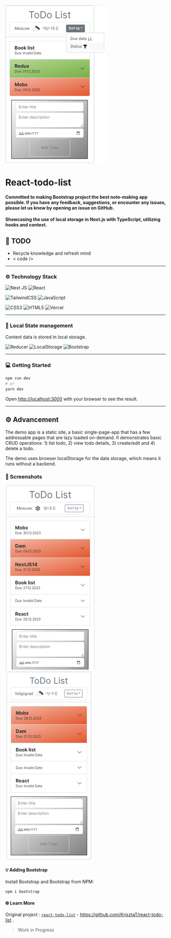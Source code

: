 ![Screenshot](public/1.bmp)

# React-todo-list

[//]: # (#### A project built for resurrecting the countless abandonware repos littering GitHub. The goal is to make it easier to turn any repo, no matter how old, and turn it into a working GitHub Codespace.)
[//]: # (#### Thrilled to introduce the official release of Bootstrap project, your all-in-one note-making app! 🚀)
#### Committed to making Bootstrap project the best note-making app possible. If you have any feedback, suggestions, or encounter any issues, please let us know by opening an issue on GitHub.
#### Showcasing the use of local storage in Next.js with TypeScript, utilizing hooks and context.
[//]: # (Thank  for you choosing. We hope you enjoy this release, and we look forward to enhancing your note-taking journey in the future!)

## 📖 TODO
- Recycle knowledge and refresh mind
- < code />


-------------------------------------------------

### ⚙️ Technology Stack

![Next JS](https://img.shields.io/badge/Next-black?style=for-the-badge&logo=next.js&logoColor=white)
![React](https://img.shields.io/badge/react-%2320232a.svg?style=for-the-badge&logo=react&logoColor=%2361DAFB)


![TailwindCSS](https://img.shields.io/badge/tailwindcss-%2338B2AC.svg?style=for-the-badge&logo=tailwind-css&logoColor=white)
![JavaScript](https://img.shields.io/badge/javascript-%23323330.svg?style=for-the-badge&logo=javascript&logoColor=%23F7DF1E)

![CSS3](https://img.shields.io/badge/css3-%231572B6.svg?style=for-the-badge&logo=css3&logoColor=white)
![HTML5](https://img.shields.io/badge/html5-%23E34F26.svg?style=for-the-badge&logo=html5&logoColor=white)
![Vercel](https://img.shields.io/badge/vercel-%23000000.svg?style=for-the-badge&logo=vercel&logoColor=white)


-------------------------------------------------
### 📝 Local State management
Context data is stored in local storage.

![Reducer](https://img.shields.io/badge/Reducer-%2320232a.svg?style=for-the-badge&logo=react&logoColor=%2361DAFB)
![LocalStorage](https://img.shields.io/badge/LocalStorage-%2320232a.svg?style=for-the-badge&logo=react&logoColor=%2361DAFB)
![Bootstrap](https://img.shields.io/badge/Bootstrap-%2320232a.svg?style=for-the-badge&logo=react&logoColor=%2361DAFB)


-------------------------------------------------
### ‍💻 Getting Started
```bash
npm run dev
# or
yarn dev
```
Open [http://localhost:3000](http://localhost:3000) with your browser to see the result.

-------------------------------------------------
## ⚙️ Advancement
The demo app is a static site, a basic single-page-app that has a few
addressable pages that are lazy loaded on-demand. It demonstrates basic CRUD
operations: 1) list todo, 2) view todo details, 3) create/edit and 4)
delete a todo.

The demo uses browser localStorage for the data storage, which means it runs
without a backend.

### 📸 Screenshots
![Screenshot](public/2.bmp)
![Screenshot](public/3.bmp)

#### 💡 Adding Bootstrap
Install Bootstrap and Bootstrap from NPM:
```
npm i bootstrap
```

#### 🌐 Learn More

Original project : [`react-todo-list`](https://github.com/KrisztaT/react-todo-list) - https://github.com/KrisztaT/react-todo-list .

> Work in Progress


